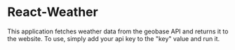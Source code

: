 # React-Weather
This application fetches weather data from the geobase API and returns it to the website. To use, simply add your api key to the "key" value and run it.

